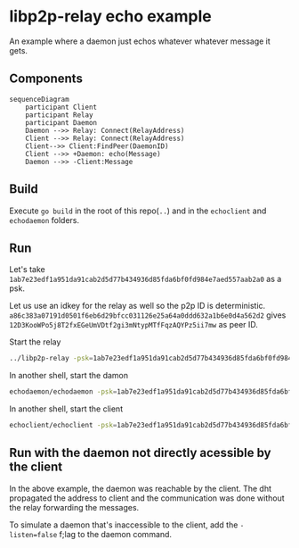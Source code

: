 # libp2p-relay echo example

An example where a daemon just echos whatever whatever message it gets.

## Components

```mermaid
sequenceDiagram
    participant Client
    participant Relay
    participant Daemon 
    Daemon -->> Relay: Connect(RelayAddress) 
    Client -->> Relay: Connect(RelayAddress)
    Client-->> Client:FindPeer(DaemonID)
    Client -->> +Daemon: echo(Message)
    Daemon -->> -Client:Message
```

## Build

Execute `go build` in the root of this repo(`..`) and in the `echoclient` and `echodaemon` folders.

## Run

Let's take `1ab7e23edf1a951da91cab2d5d77b434936d85fda6bf0fd984e7aed557aab2a0` as a psk.

Let us use an idkey for the relay as well so the p2p ID is deterministic.
`a86c383a07191d0501f6eb6d29bfcc031126e25a64a0ddd632a1b6e0d4a562d2` gives `12D3KooWPo5j8T2fxEGeUmVDtf2gi3mNtypMTfFqzAQYPz5ii7mw` as peer ID.

Start the relay

```sh
../libp2p-relay -psk=1ab7e23edf1a951da91cab2d5d77b434936d85fda6bf0fd984e7aed557aab2a0 -idkey=a86c383a07191d0501f6eb6d29bfcc031126e25a64a0ddd632a1b6e0d4a562d2
```

In another shell, start the damon

```sh
echodaemon/echodaemon -psk=1ab7e23edf1a951da91cab2d5d77b434936d85fda6bf0fd984e7aed557aab2a0 -relay=/ip4/127.0.0.1/tcp/<relay listening port>/p2p/12D3KooWPo5j8T2fxEGeUmVDtf2gi3mNtypMTfFqzAQYPz5ii7mw
```

In another shell, start the client

```sh
echoclient/echoclient -psk=1ab7e23edf1a951da91cab2d5d77b434936d85fda6bf0fd984e7aed557aab2a0 -relay=/ip4/127.0.0.1/tcp/<relay listening port>/p2p/12D3KooWPo5j8T2fxEGeUmVDtf2gi3mNtypMTfFqzAQYPz5ii7mw -remote=<daemon peer ID>
```

## Run with the daemon not directly acessible by the client

In the above example, the daemon was reachable by the client. The dht propagated the address to client and the communication was done without the relay forwarding the messages.

To simulate a daemon that's inaccessible to the client, add the `-listen=false` f;lag to the daemon command.
